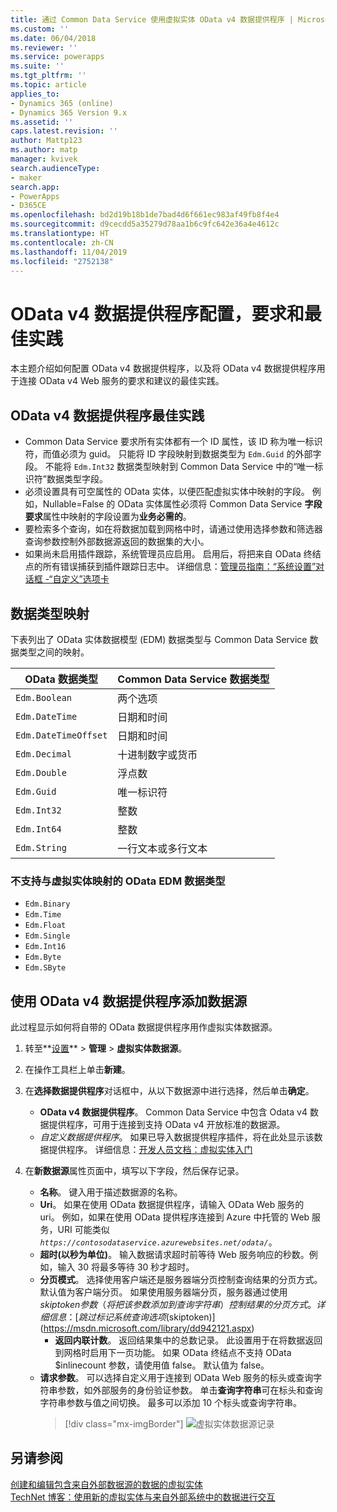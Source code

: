 ```yaml
---
title: 通过 Common Data Service 使用虚拟实体 OData v4 数据提供程序 | MicrosoftDocs
ms.custom: ''
ms.date: 06/04/2018
ms.reviewer: ''
ms.service: powerapps
ms.suite: ''
ms.tgt_pltfrm: ''
ms.topic: article
applies_to:
- Dynamics 365 (online)
- Dynamics 365 Version 9.x
ms.assetid: ''
caps.latest.revision: ''
author: Mattp123
ms.author: matp
manager: kvivek
search.audienceType:
- maker
search.app:
- PowerApps
- D365CE
ms.openlocfilehash: bd2d19b18b1de7bad4d6f661ec983af49fb8f4e4
ms.sourcegitcommit: d9cecdd5a35279d78aa1b6c9fc642e36a4e4612c
ms.translationtype: HT
ms.contentlocale: zh-CN
ms.lasthandoff: 11/04/2019
ms.locfileid: "2752138"
---
```

# <a name="odata-v4-data-provider-configuration-requirements-and-best-practices"></a>OData v4 数据提供程序配置，要求和最佳实践

本主题介绍如何配置 OData v4 数据提供程序，以及将 OData v4 数据提供程序用于连接 OData v4 Web 服务的要求和建议的最佳实践。 

## <a name="odata-v4-data-provider-best-practices"></a>OData v4 数据提供程序最佳实践

- Common Data Service 要求所有实体都有一个 ID 属性，该 ID 称为唯一标识符，而值必须为 guid。  只能将 ID 字段映射到数据类型为 `Edm.Guid` 的外部字段。  不能将 `Edm.Int32` 数据类型映射到 Common Data Service 中的“唯一标识符”数据类型字段。
-  必须设置具有可空属性的 OData 实体，以便匹配虚拟实体中映射的字段。 例如，Nullable=False 的 OData 实体属性必须将 Common Data Service **字段要求**属性中映射的字段设置为**业务必需的**。 
- 要检索多个查询，如在将数据加载到网格中时，请通过使用选择参数和筛选器查询参数控制外部数据源返回的数据集的大小。
- 如果尚未启用插件跟踪，系统管理员应启用。 启用后，将把来自 OData 终结点的所有错误捕获到插件跟踪日志中。 详细信息：[管理员指南：“系统设置”对话框 -“自定义”选项卡](/dynamics365/customer-engagement/admin/system-settings-dialog-box-customization-tab) 

## <a name="data-type-mapping"></a>数据类型映射

下表列出了 OData 实体数据模型 (EDM) 数据类型与 Common Data Service 数据类型之间的映射。 

|OData 数据类型|Common Data Service 数据类型  |
|---------|---------|
|`Edm.Boolean`|两个选项|
|`Edm.DateTime`|日期和时间|
|`Edm.DateTimeOffset`|日期和时间|
|`Edm.Decimal`|十进制数字或货币|
|`Edm.Double`|浮点数|
|`Edm.Guid`|唯一标识符|
|`Edm.Int32`|整数|
|`Edm.Int64`|整数|
|`Edm.String`|一行文本或多行文本|


### <a name="odata-edm-data-types-that-are-not-supported-for-mapping-with-virtual-entities"></a>不支持与虚拟实体映射的 OData EDM 数据类型 

- `Edm.Binary`
- `Edm.Time` 
- `Edm.Float`
- `Edm.Single` 
- `Edm.Int16` 
- `Edm.Byte` 
- `Edm.SByte`

 
## <a name="add-a-data-source-using-the-odata-v4-data-provider"></a>使用 OData v4 数据提供程序添加数据源

此过程显示如何将自带的 OData 数据提供程序用作虚拟实体数据源。   
  
1. 转至**[设置](../model-driven-apps/advanced-navigation.md#settings)** > **管理** > **虚拟实体数据源**。  
1. 在操作工具栏上单击**新建**。  
1. 在**选择数据提供程序**对话框中，从以下数据源中进行选择，然后单击**确定**。  
  
    - **OData v4 数据提供程序**。 Common Data Service 中包含 Odata v4 数据提供程序，可用于连接到支持 OData v4 开放标准的数据源。  
    - *自定义数据提供程序*。 如果已导入数据提供程序插件，将在此处显示该数据提供程序。 详细信息：[开发人员文档：虚拟实体入门](/dynamics365/customer-engagement/developer/virtual-entities/get-started-ve)  
    
1. 在**新数据源**属性页面中，填写以下字段，然后保存记录。  
  
    - **名称**。 键入用于描述数据源的名称。  
    - **Uri**。 如果在使用 OData 数据提供程序，请输入 OData Web 服务的 uri。 例如，如果在使用 OData 提供程序连接到 Azure 中托管的 Web 服务，URI 可能类似 *`https://contosodataservice.azurewebsites.net/odata/`*。  
    - **超时(以秒为单位)**。 输入数据请求超时前等待 Web 服务响应的秒数。例如，输入 30 将最多等待 30 秒才超时。  
    - **分页模式**。 选择使用客户端还是服务器端分页控制查询结果的分页方式。 默认值为客户端分页。 如果使用服务器端分页，服务器通过使用 $skiptoken 参数（将把该参数添加到查询字符串）控制结果的分页方式。 详细信息：[跳过标记系统查询选项 ($skiptoken)](https://msdn.microsoft.com/library/dd942121.aspx)  
        -  **返回内联计数**。 返回结果集中的总数记录。 此设置用于在将数据返回到网格时启用下一页功能。 如果 OData 终结点不支持 OData $inlinecount 参数，请使用值 false。 默认值为 false。
    - **请求参数**。 可以选择自定义用于连接到 OData Web 服务的标头或查询字符串参数，如外部服务的身份验证参数。 单击**查询字符串**可在标头和查询字符串参数与值之间切换。 最多可以添加 10 个标头或查询字符串。 
        > [!div class="mx-imgBorder"] 
        > ![虚拟实体数据源记录](media/virtual-entity-data-source.png) 


## <a name="see-also"></a>另请参阅  

[创建和编辑包含来自外部数据源的数据的虚拟实体](create-edit-virtual-entities.md) <br/>
[TechNet 博客：使用新的虚拟实体与来自外部系统中的数据进行交互](https://blogs.technet.microsoft.com/lystavlen/2017/09/08/virtual-entities/)
